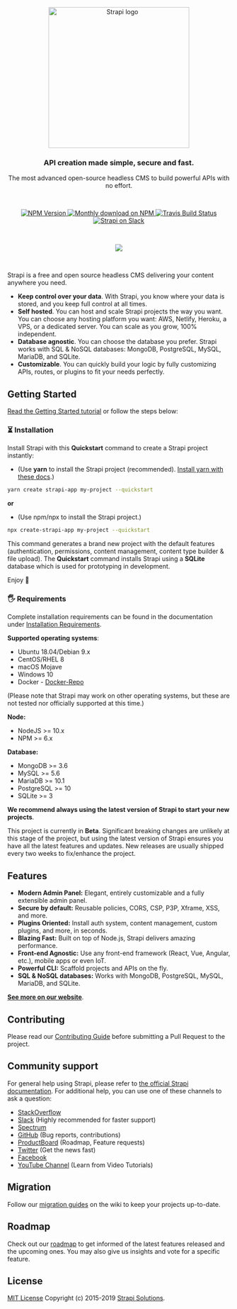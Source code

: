 <p align="center">
  <a href="https://strapi.io">
    <img src="https://blog.strapi.io/content/images/2017/10/logo.png" width="318px" alt="Strapi logo" />
  </a>
</p>
<h3 align="center">API creation made simple, secure and fast.</h3>
<p align="center">The most advanced open-source headless CMS to build powerful APIs with no effort.</p>
<br />
<p align="center">
  <a href="https://www.npmjs.org/package/strapi">
    <img src="https://img.shields.io/npm/v/strapi/beta.svg" alt="NPM Version" />
  </a>
  <a href="https://www.npmjs.org/package/strapi">
    <img src="https://img.shields.io/npm/dm/strapi.svg" alt="Monthly download on NPM" />
  </a>
  <a href="https://travis-ci.org/strapi/strapi">
    <img src="https://travis-ci.org/strapi/strapi.svg?branch=master" alt="Travis Build Status" />
  </a>
  <a href="http://slack.strapi.io">
    <img src="https://slack.strapi.io/badge.svg" alt="Strapi on Slack" />
  </a>
</p>

<br>

<p align="center">
  <a href="https://strapi.io">
    <img src="https://strapi.io/assets/images/readme.png" />
  </a>
</p>

<br>

Strapi is a free and open source headless CMS delivering your content anywhere you need.

- **Keep control over your data**. With Strapi, you know where your data is stored, and you keep full control at all times.
- **Self hosted**. You can host and scale Strapi projects the way you want. You can choose any hosting platform you want: AWS, Netlify, Heroku, a VPS, or a dedicated server. You can scale as you grow, 100% independent.
- **Database agnostic**. You can choose the database you prefer. Strapi works with SQL & NoSQL databases: MongoDB, PostgreSQL, MySQL, MariaDB, and SQLite.
- **Customizable**. You can quickly build your logic by fully customizing APIs, routes, or plugins to fit your needs perfectly.

## Getting Started

<a href="https://strapi.io/documentation/3.0.0-beta.x/getting-started/quick-start.html" target="_blank">Read the Getting Started tutorial</a> or follow the steps below:

### ⏳ Installation

Install Strapi with this **Quickstart** command to create a Strapi project instantly:

- (Use **yarn** to install the Strapi project (recommended). [Install yarn with these docs](https://yarnpkg.com/lang/en/docs/install/).)

```bash
yarn create strapi-app my-project --quickstart
```

**or**

- (Use npm/npx to install the Strapi project.)

```bash
npx create-strapi-app my-project --quickstart
```

This command generates a brand new project with the default features (authentication, permissions, content management, content type builder & file upload). The **Quickstart** command installs Strapi using a **SQLite** database which is used for prototyping in development.

Enjoy 🎉

### 🖐 Requirements

Complete installation requirements can be found in the documentation under <a href="https://strapi.io/documentation/3.0.0-beta.x/getting-started/install-requirements.html">Installation Requirements</a>.

**Supported operating systems**:

- Ubuntu 18.04/Debian 9.x
- CentOS/RHEL 8
- macOS Mojave
- Windows 10
- Docker - [Docker-Repo](https://github.com/strapi/strapi-docker)

(Please note that Strapi may work on other operating systems, but these are not tested nor officially supported at this time.)

**Node:**

- NodeJS >= 10.x
- NPM >= 6.x

**Database:**

- MongoDB >= 3.6
- MySQL >= 5.6
- MariaDB >= 10.1
- PostgreSQL >= 10
- SQLite >= 3

**We recommend always using the latest version of Strapi to start your new projects**.

This project is currently in **Beta**. Significant breaking changes are unlikely at this stage of the project, but using the latest version of Strapi ensures you have all the latest features and updates. New releases are usually shipped every two weeks to fix/enhance the project.

## Features

- **Modern Admin Panel:** Elegant, entirely customizable and a fully extensible admin panel.
- **Secure by default:** Reusable policies, CORS, CSP, P3P, Xframe, XSS, and more.
- **Plugins Oriented:** Install auth system, content management, custom plugins, and more, in seconds.
- **Blazing Fast:** Built on top of Node.js, Strapi delivers amazing performance.
- **Front-end Agnostic:** Use any front-end framework (React, Vue, Angular, etc.), mobile apps or even IoT.
- **Powerful CLI:** Scaffold projects and APIs on the fly.
- **SQL & NoSQL databases:** Works with MongoDB, PostgreSQL, MySQL, MariaDB, and SQLite.

**[See more on our website](https://strapi.io/overview)**.

## Contributing

Please read our [Contributing Guide](./CONTRIBUTING.md) before submitting a Pull Request to the project.

## Community support

For general help using Strapi, please refer to [the official Strapi documentation](https://strapi.io/documentation/). For additional help, you can use one of these channels to ask a question:

- [StackOverflow](http://stackoverflow.com/questions/tagged/strapi)
- [Slack](http://slack.strapi.io) (Highly recommended for faster support)
- [Spectrum](https://spectrum.chat/strapi)
- [GitHub](https://github.com/strapi/strapi) (Bug reports, contributions)
- [ProductBoard](https://portal.productboard.com/strapi/tabs/2-under-consideration) (Roadmap, Feature requests)
- [Twitter](https://twitter.com/strapijs) (Get the news fast)
- [Facebook](https://www.facebook.com/Strapi-616063331867161)
- [YouTube Channel](https://www.youtube.com/strapi) (Learn from Video Tutorials)

## Migration

Follow our [migration guides](https://github.com/strapi/strapi/wiki) on the wiki to keep your projects up-to-date.

## Roadmap

Check out our [roadmap](https://portal.productboard.com/strapi) to get informed of the latest features released and the upcoming ones. You may also give us insights and vote for a specific feature.

## License

[MIT License](LICENSE.md) Copyright (c) 2015-2019 [Strapi Solutions](https://strapi.io/).
